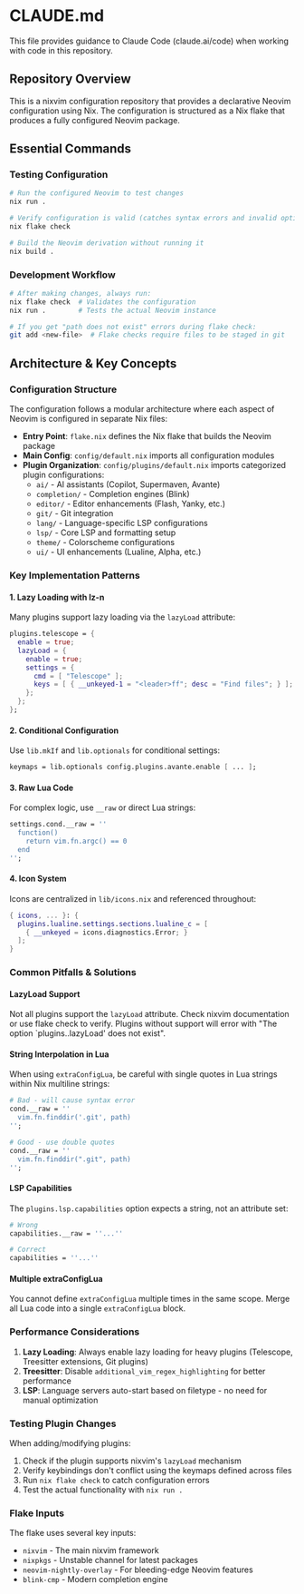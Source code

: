 # CLAUDE.md

This file provides guidance to Claude Code (claude.ai/code) when working with code in this repository.

## Repository Overview

This is a nixvim configuration repository that provides a declarative Neovim configuration using Nix. The configuration is structured as a Nix flake that produces a fully configured Neovim package.

## Essential Commands

### Testing Configuration
```bash
# Run the configured Neovim to test changes
nix run .

# Verify configuration is valid (catches syntax errors and invalid options)
nix flake check

# Build the Neovim derivation without running it
nix build .
```

### Development Workflow
```bash
# After making changes, always run:
nix flake check  # Validates the configuration
nix run .        # Tests the actual Neovim instance

# If you get "path does not exist" errors during flake check:
git add <new-file>  # Flake checks require files to be staged in git
```

## Architecture & Key Concepts

### Configuration Structure
The configuration follows a modular architecture where each aspect of Neovim is configured in separate Nix files:

- **Entry Point**: `flake.nix` defines the Nix flake that builds the Neovim package
- **Main Config**: `config/default.nix` imports all configuration modules
- **Plugin Organization**: `config/plugins/default.nix` imports categorized plugin configurations:
  - `ai/` - AI assistants (Copilot, Supermaven, Avante)
  - `completion/` - Completion engines (Blink)
  - `editor/` - Editor enhancements (Flash, Yanky, etc.)
  - `git/` - Git integration
  - `lang/` - Language-specific LSP configurations
  - `lsp/` - Core LSP and formatting setup
  - `theme/` - Colorscheme configurations
  - `ui/` - UI enhancements (Lualine, Alpha, etc.)

### Key Implementation Patterns

#### 1. Lazy Loading with lz-n
Many plugins support lazy loading via the `lazyLoad` attribute:
```nix
plugins.telescope = {
  enable = true;
  lazyLoad = {
    enable = true;
    settings = {
      cmd = [ "Telescope" ];
      keys = [ { __unkeyed-1 = "<leader>ff"; desc = "Find files"; } ];
    };
  };
};
```

#### 2. Conditional Configuration
Use `lib.mkIf` and `lib.optionals` for conditional settings:
```nix
keymaps = lib.optionals config.plugins.avante.enable [ ... ];
```

#### 3. Raw Lua Code
For complex logic, use `__raw` or direct Lua strings:
```nix
settings.cond.__raw = ''
  function()
    return vim.fn.argc() == 0
  end
'';
```

#### 4. Icon System
Icons are centralized in `lib/icons.nix` and referenced throughout:
```nix
{ icons, ... }: {
  plugins.lualine.settings.sections.lualine_c = [
    { __unkeyed = icons.diagnostics.Error; }
  ];
}
```

### Common Pitfalls & Solutions

#### LazyLoad Support
Not all plugins support the `lazyLoad` attribute. Check nixvim documentation or use flake check to verify. Plugins without support will error with "The option `plugins.<name>.lazyLoad' does not exist".

#### String Interpolation in Lua
When using `extraConfigLua`, be careful with single quotes in Lua strings within Nix multiline strings:
```nix
# Bad - will cause syntax error
cond.__raw = ''
  vim.fn.finddir('.git', path)
'';

# Good - use double quotes
cond.__raw = ''
  vim.fn.finddir(".git", path)
'';
```

#### LSP Capabilities
The `plugins.lsp.capabilities` option expects a string, not an attribute set:
```nix
# Wrong
capabilities.__raw = ''...''

# Correct  
capabilities = ''...''
```

#### Multiple extraConfigLua
You cannot define `extraConfigLua` multiple times in the same scope. Merge all Lua code into a single `extraConfigLua` block.

### Performance Considerations

1. **Lazy Loading**: Always enable lazy loading for heavy plugins (Telescope, Treesitter extensions, Git plugins)
2. **Treesitter**: Disable `additional_vim_regex_highlighting` for better performance
3. **LSP**: Language servers auto-start based on filetype - no need for manual optimization

### Testing Plugin Changes

When adding/modifying plugins:
1. Check if the plugin supports nixvim's `lazyLoad` mechanism
2. Verify keybindings don't conflict using the keymaps defined across files
3. Run `nix flake check` to catch configuration errors
4. Test the actual functionality with `nix run .`

### Flake Inputs

The flake uses several key inputs:
- `nixvim` - The main nixvim framework
- `nixpkgs` - Unstable channel for latest packages
- `neovim-nightly-overlay` - For bleeding-edge Neovim features
- `blink-cmp` - Modern completion engine